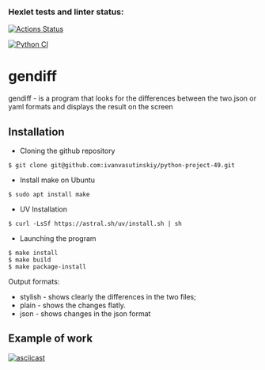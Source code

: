 ### Hexlet tests and linter status:
[![Actions Status](https://github.com/Savin20153/python-project-50/actions/workflows/hexlet-check.yml/badge.svg)](https://github.com/Savin20153/python-project-50/actions)

[![Python CI](https://github.com/Savin20153/python-project-50/actions/workflows/main.yml/badge.svg)](https://github.com/Savin20153/python-project-50/actions/workflows/main.yml)

# gendiff

gendiff - is a program that looks for the differences between the two.json or yaml formats and displays the result on the screen

## Installation

- Сloning the github repository
```
$ git clone git@github.com:ivanvasutinskiy/python-project-49.git
```
- Install make on Ubuntu
```
$ sudo apt install make
```
- UV Installation
```
$ curl -LsSf https://astral.sh/uv/install.sh | sh
```

- Launching the program
```
$ make install
$ make build 
$ make package-install
```
Output formats:
- stylish - shows clearly the differences in the two files;
- plain - shows the changes flatly.
- json - shows changes in the json format

## Example of work

[![asciicast](https://asciinema.org/a/dK1DOR9Uxk0KZBELTXcDGGtfC.svg)](https://asciinema.org/a/dK1DOR9Uxk0KZBELTXcDGGtfC)

